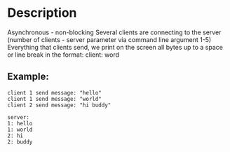# **Description**
Asynchronous - non-blocking
Several clients are connecting to the server (number of clients - server parameter via command line argument 1-5)
Everything that clients send, we print on the screen all bytes up to a space or line break in the format:
client: word

## Example:
```
client 1 send message: "hello"
client 1 send message: "world"
client 2 send message: "hi buddy"

server:
1: hello
1: world
2: hi
2: buddy
```
